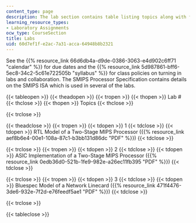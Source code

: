 ```yaml
---
content_type: page
description: The lab section contains table listing topics along with files.
learning_resource_types:
- Laboratory Assignments
ocw_type: CourseSection
title: Labs
uid: 60d7ef1f-e2ac-7a31-acca-64948b8b2321
---
```


See the {{% resource_link 66d6db4a-d9de-0386-3063-e4d902c6ff71 "calendar" %}} for due dates and the {{% resource_link 5d987861-bff6-5ec8-34c2-5c61e722505b "syllabus" %}} for class policies on turning in labs and collaboration. The SMIPS Processor Specification contains details on the SMIPS ISA which is used in several of the labs.

{{< tableopen >}}
{{< theadopen >}}
{{< tropen >}}
{{< thopen >}}
Lab #
{{< thclose >}}
{{< thopen >}}
Topics
{{< thclose >}}

{{< trclose >}}

{{< theadclose >}}
{{< tropen >}}
{{< tdopen >}}
1
{{< tdclose >}}
{{< tdopen >}}
RTL Model of a Two-Stage MIPS Processor ({{% resource_link aef8b6e4-00e1-108a-87c1-b3bb131d86dc "PDF" %}})
{{< tdclose >}}

{{< trclose >}}
{{< tropen >}}
{{< tdopen >}}
2
{{< tdclose >}}
{{< tdopen >}}
ASIC Implementation of a Two-Stage MIPS Processor ({{% resource_link 0edb36d0-521b-1fe9-982e-a26ec11fb395 "PDF" %}})
{{< tdclose >}}

{{< trclose >}}
{{< tropen >}}
{{< tdopen >}}
3
{{< tdclose >}}
{{< tdopen >}}
Bluespec Model of a Network Linecard ({{% resource_link 471f4476-3de6-932e-7f2d-e76feedf5ae1 "PDF" %}})
{{< tdclose >}}

{{< trclose >}}

{{< tableclose >}}